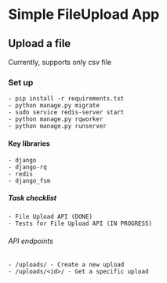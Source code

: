 # Simple FileUpload App

## Upload a file
Currently, supports only csv file

### Set up
    - pip install -r requirements.txt
    - python manage.py migrate
    - sudo service redis-server start
    - python manage.py rqworker
    - python manage.py runserver

#### Key libraries
    - django
    - django-rq
    - redis
    - django_fsm


##### Task checklist
    - File Upload API (DONE)
    - Tests for File Upload API (IN PROGRESS)

###### API endpoints
    - /uploads/ - Create a new upload
    - /uploads/<id>/ - Get a specific upload

